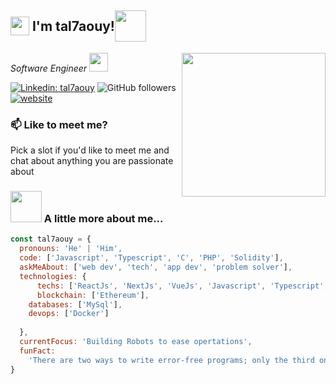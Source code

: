 <h2 style="display:flex;align-items:center;"><img src="https://emojis.slackmojis.com/emojis/images/1531849430/4246/blob-sunglasses.gif?1531849430" width="30"/>&nbsp;I'm tal7aouy! <img src="https://media.giphy.com/media/12oufCB0MyZ1Go/giphy.gif" width="50"></h2>
<img align='right' src="https://media.giphy.com/media/M9gbBd9nbDrOTu1Mqx/giphy.gif" width="230">
<p style="display:flex;align-items:center;"><em>Software Engineer <img src="https://media.giphy.com/media/WUlplcMpOCEmTGBtBW/giphy.gif" width="30"> 
</em></p>

[![Linkedin: tal7aouy](https://img.shields.io/badge/-tal7aouy-blue?style=flat-rounded&logo=Linkedin&logoColor=white&link=https://www.linkedin.com/in/tal7aouy/)](https://www.linkedin.com/in/tal7aouy/)
![GitHub followers](https://img.shields.io/github/followers/tal7aouy?label=Follow&style=social)
[![website](https://img.shields.io/badge/Website-46a2f1.svg?&style=flat-rounded&logo=Google-Chrome&logoColor=white&link=https://tal7aouy.netlify.app/)](https://tal7aouy.netlify.app//)

### 📫 Like to meet me?

Pick a slot if you'd like to meet me and chat about anything you are passionate about

### <img src="https://media.giphy.com/media/VgCDAzcKvsR6OM0uWg/giphy.gif" width="50"> A little more about me...

```javascript
const tal7aouy = {
  pronouns: 'He' | 'Him',
  code: ['Javascript', 'Typescript', 'C', 'PHP', 'Solidity'],
  askMeAbout: ['web dev', 'tech', 'app dev', 'problem solver'],
  technologies: {
      techs: ['ReactJs', 'NextJs', 'VueJs', 'Javascript', 'Typescript', 'Solidity', 'Hardhat', 'PHP', 'Laravel'],
      blockchain: ['Ethereum'],
    databases: ['MySql'],
    devops: ['Docker']
    
  },
  currentFocus: 'Building Robots to ease opertations',
  funFact:
    'There are two ways to write error-free programs; only the third one works',
}
```
